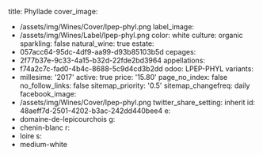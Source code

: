 title: Phyllade
cover_image:
  - /assets/img/Wines/Cover/lpep-phyl.png
label_image:
  - /assets/img/Wines/Label/lpep-phyl.png
color: white
culture: organic
sparkling: false
natural_wine: true
estate:
  - 057acc64-95dc-4df9-aa99-d93b85103b5d
cepages:
  - 2f77b37e-9c33-4a15-b32d-22fde2bd3964
appellations:
  - f74a2c7c-fad0-4b4c-8688-5c9d4cd3b2dd
odoo: LPEP-PHYL
variants:
  -
    millesime: '2017'
    active: true
    price: '15.80'
page_no_index: false
no_follow_links: false
sitemap_priority: '0.5'
sitemap_changefreq: daily
facebook_image:
  - /assets/img/Wines/Cover/lpep-phyl.png
twitter_share_setting: inherit
id: 48aeff7d-2501-4202-b3ac-242dd440bee4
e:
  - domaine-de-lepicourchois
g:
  - chenin-blanc
r:
  - loire
s:
  - medium-white
